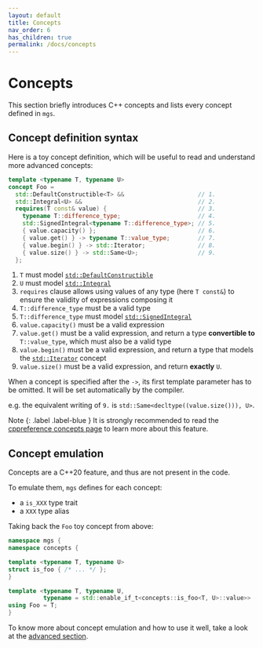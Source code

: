 ```yaml
---
layout: default
title: Concepts
nav_order: 6
has_children: true
permalink: /docs/concepts
---
```


# Concepts

This section briefly introduces C++ concepts and lists every concept defined in `mgs`.

## Concept definition syntax

Here is a toy concept definition, which will be useful to read and understand more advanced concepts:

```cpp
template <typename T, typename U>
concept Foo =
  std::DefaultConstructible<T> &&                     // 1.
  std::Integral<U> &&                                 // 2.
  requires(T const& value) {                          // 3.
    typename T::difference_type;                      // 4.
    std::SignedIntegral<typename T::difference_type>; // 5.
    { value.capacity() };                             // 6.
    { value.get() } -> typename T::value_type;        // 7.
    { value.begin() } -> std::Iterator;               // 8.
    { value.size() } -> std::Same<U>;                 // 9.
  };
```

1. `T` must model [`std::DefaultConstructible`](https://en.cppreference.com/w/cpp/concepts/DefaultConstructible)
1. `U` must model [`std::Integral`](https://en.cppreference.com/w/cpp/concepts/Integral)
1. `requires` clause allows using values of any type (here `T const&`) to ensure the validity of expressions composing it
1. `T::difference_type` must be a valid type
1. `T::difference_type` must model [`std::SignedIntegral`](https://en.cppreference.com/w/cpp/concepts/SignedIntegral)
1. `value.capacity()` must be a valid expression
1. `value.get()` must be a valid expression, and return a type **convertible to** `T::value_type`, which must also be a valid type
1. `value.begin()` must be a valid expression, and return a type that models the [`std::Iterator`](https://en.cppreference.com/w/cpp/experimental/ranges/iterator/Iterator) concept
1. `value.size()` must be a valid expression, and return **exactly** `U`.

When a concept is specified after the `->`, its first template parameter has to be omitted. It will be set automatically by the compiler.

e.g. the equivalent writing of `9.` is `std::Same<decltype((value.size())), U>`.

Note
{: .label .label-blue }
It is strongly recommended to read the [cppreference concepts page](https://en.cppreference.com/w/cpp/language/constraints) to learn more about this feature.

## Concept emulation

Concepts are a C++20 feature, and thus are not present in the code.

To emulate them, `mgs` defines for each concept:

* a `is_XXX` type trait
* a `XXX` type alias

Taking back the `Foo` toy concept from above:

```cpp
namespace mgs {
namespace concepts {

template <typename T, typename U>
struct is_foo { /* ... */ };
}

template <typename T, typename U,
          typename = std::enable_if_t<concepts::is_foo<T, U>::value>>
using Foo = T;
}
```

To know more about concept emulation and how to use it well, take a look at the [advanced section](/docs/usage/advanced).
